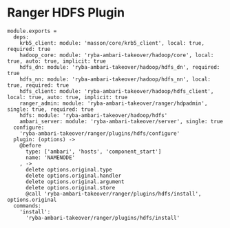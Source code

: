 
# Ranger HDFS Plugin

    module.exports =
      deps:
        krb5_client: module: 'masson/core/krb5_client', local: true, required: true
        hadoop_core: module: 'ryba-ambari-takeover/hadoop/core', local: true, auto: true, implicit: true
        hdfs_dn: module: 'ryba-ambari-takeover/hadoop/hdfs_dn', required: true
        hdfs_nn: module: 'ryba-ambari-takeover/hadoop/hdfs_nn', local: true, required: true
        hdfs_client: module: 'ryba-ambari-takeover/hadoop/hdfs_client', local: true, auto: true, implicit: true
        ranger_admin: module: 'ryba-ambari-takeover/ranger/hdpadmin', single: true, required: true
        hdfs: module: 'ryba-ambari-takeover/hadoop/hdfs'
        ambari_server: module: 'ryba-ambari-takeover/server', single: true
      configure:
        'ryba-ambari-takeover/ranger/plugins/hdfs/configure'
      plugin: (options) ->
        @before
          type: ['ambari', 'hosts', 'component_start']
          name: 'NAMENODE'
        , ->
          delete options.original.type
          delete options.original.handler
          delete options.original.argument
          delete options.original.store
          @call 'ryba-ambari-takeover/ranger/plugins/hdfs/install', options.original
      commands:
        'install':
          'ryba-ambari-takeover/ranger/plugins/hdfs/install'
